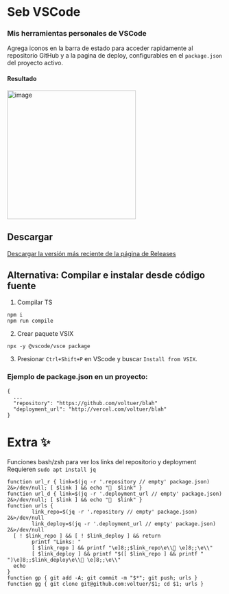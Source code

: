# Seb VSCode
### Mis herramientas personales de VSCode

Agrega iconos en la barra de estado para acceder rapidamente al repositorio GitHub y a la pagina de deploy,
configurables en el `package.json` del proyecto activo.

#### Resultado
<img width="300" alt="image" src="https://github.com/user-attachments/assets/19a3007e-df78-4a1d-b164-5dd94dd4b045">

## Descargar
[Descargar la versión más reciente de la página de Releases](https://github.com/sebfindling/seb-vscode/releases)

## Alternativa: Compilar e instalar desde código fuente
1. Compilar TS
```
npm i
npm run compile
```

2. Crear paquete VSIX
```
npx -y @vscode/vsce package
```

3. Presionar `Ctrl+Shift+P` en VScode y buscar `Install from VSIX`.

### Ejemplo de **package.json** en un proyecto:
```
{
  ...
  "repository": "https://github.com/voltuer/blah"
  "deployment_url": "http://vercel.com/voltuer/blah"
}
```


# Extra ✨
Funciones bash/zsh para ver los links del repositorio y deployment<br>
Requieren `sudo apt install jq`
```
function url_r { link=$(jq -r '.repository // empty' package.json) 2&>/dev/null; [ $link ] && echo "  $link" }
function url_d { link=$(jq -r '.deployment_url // empty' package.json) 2&>/dev/null; [ $link ] && echo "  $link" }
function urls {
        link_repo=$(jq -r '.repository // empty' package.json) 2&>/dev/null
        link_deploy=$(jq -r '.deployment_url // empty' package.json) 2&>/dev/null
  [ ! $link_repo ] && [ ! $link_deploy ] && return
        printf "Links: "
        [ $link_repo ] && printf "\e]8;;$link_repo\e\\ \e]8;;\e\\"
        [ $link_deploy ] && printf "$([ $link_repo ] && printf " ")\e]8;;$link_deploy\e\\ \e]8;;\e\\"
  echo
}
function gp { git add -A; git commit -m "$*"; git push; urls }
function gg { git clone git@github.com:voltuer/$1; cd $1; urls }
```
